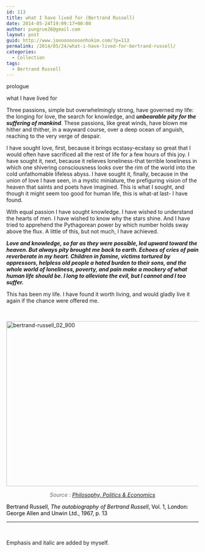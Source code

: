 ```yaml
---
id: 113
title: what I have lived for (Bertrand Russell)
date: 2014-05-24T19:09:17+00:00
author: pungrue26@gmail.com
layout: post
guid: http://www.joooooooooonhokim.com/?p=113
permalink: /2014/05/24/what-i-have-lived-for-bertrand-russell/
categories:
  - Collection
tags:
  - Bertrand Russell
---
```

prologue

what I have lived for

Three passions, simple but overwhelmingly strong, have governed my life: the longing for love, the search for knowledge, and _**unbearable pity for the suffering of mankind**_. These passions, like great winds, have blown me hither and thither, in a wayward course, over a deep ocean of anguish, reaching to the very verge of despair.

<!--more-->

I have sought love, first, because it brings ecstasy-ecstasy so great that I would often have sacrificed all the rest of life for a few hours of this joy. I have sought it, next, because it relieves loneliness-that terrible loneliness in which one shivering consciousness looks over the rim of the world into the cold unfathomable lifeless abyss. I have sought it, finally, because in the union of love I have seen, in a mystic miniature, the prefiguring vision of the heaven that saints and poets have imagined. This is what I sought, and though it might seem too good for human life, this is what-at last- I have found.

With equal passion I have sought knowledge. I have wished to understand the hearts of men. I have wished to know why the stars shine. And I have tried to apprehend the Pythagorean power by which number holds sway above the flux. A little of this, but not much, I have achieved.

_**Love and knowledge, so far as they were possible, led upward toward the heaven. But always pity brought me back to earth. Echoes of cries of pain reverberate in my heart. Children in famine, victims tortured by oppressors, helpless old people a hated burden to their sons, and the whole world of loneliness, poverty, and pain make a mockery of what human life should be. I long to alleviate the evil, but I cannot and I too suffer.**_

This has been my life. I have found it worth living, and would gladly live it again if the chance were offered me.

&nbsp;

<p style="color: #000000;">
  <a href="http://www.joooooooooonhokim.com/wp-content/uploads/2014/05/bertrand-russell_02_900.png"><img class="aligncenter size-full wp-image-120" src="http://www.joooooooooonhokim.com/wp-content/uploads/2014/05/bertrand-russell_02_900.png" alt="bertrand-russell_02_900" width="900" height="431" srcset="http://www.joooonho.com/wp-content/uploads/2014/05/bertrand-russell_02_900.png 900w, http://www.joooonho.com/wp-content/uploads/2014/05/bertrand-russell_02_900-300x143.png 300w" sizes="(max-width: 900px) 100vw, 900px" /></a>
</p>

<p style="color: #666666; text-align: center;">
  <em>Source : <a href="http://philosophyeconomicsandpolitics.blogspot.kr/2013/12/logicludwig-wittgenstein-bertrand.html">Philosophy, Politics & Economics</a></em>
</p>

<p style="color: #666666;">
  <span style="color: #000000;">Bertrand Russell, <span style="font-style: italic;">The autobiography of Bertrand Russell</span>, Vol. 1, London: George Allen and Unwin Ltd., 1967, p. 13 </span>
</p>

* * *

&nbsp;

Emphasis and italic are added by myself.

&nbsp;